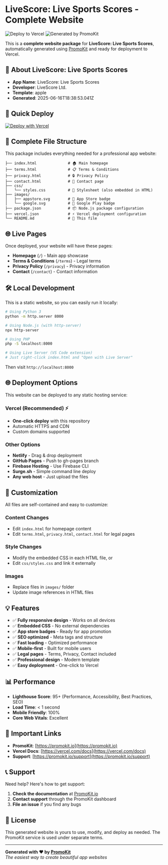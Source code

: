 # LiveScore: Live Sports Scores - Complete Website

![Deploy to Vercel](https://img.shields.io/badge/Deploy%20to-Vercel-black?style=for-the-badge&logo=vercel)
![Generated by PromoKit](https://img.shields.io/badge/Generated%20by-PromoKit-blue?style=for-the-badge)

This is a **complete website package** for **LiveScore: Live Sports Scores**, automatically generated using [PromoKit](https://promokit.io) and ready for deployment to Vercel.

## 📱 About LiveScore: Live Sports Scores

- **App Name**: LiveScore: Live Sports Scores
- **Developer**: LiveScore Ltd.
- **Template**: apple
- **Generated**: 2025-06-16T18:38:53.041Z

## 🚀 Quick Deploy

[![Deploy with Vercel](https://vercel.com/button)](https://vercel.com/new/clone?repository-url=https://apps.apple.com/us/app/livescore-live-sports-scores/id356928178?uo=4)

## 📁 Complete File Structure

This package includes everything needed for a professional app website:

```
├── index.html              # 🏠 Main homepage
├── terms.html              # 📋 Terms & Conditions
├── privacy.html            # 🔒 Privacy Policy  
├── contact.html            # 📧 Contact page
├── css/
│   └── styles.css          # 🎨 Stylesheet (also embedded in HTML)
├── images/
│   ├── appstore.svg        # 📱 App Store badge
│   └── google.svg          # 🤖 Google Play badge
├── package.json            # 📦 Node.js package configuration
├── vercel.json             # ⚡ Vercel deployment configuration
└── README.md               # 📖 This file
```

## 🌐 Live Pages

Once deployed, your website will have these pages:

- **Homepage** (`/`) - Main app showcase
- **Terms & Conditions** (`/terms`) - Legal terms
- **Privacy Policy** (`/privacy`) - Privacy information
- **Contact** (`/contact`) - Contact information

## 🛠 Local Development

This is a static website, so you can easily run it locally:

```bash
# Using Python 3
python -m http.server 8000

# Using Node.js (with http-server)
npx http-server

# Using PHP
php -S localhost:8000

# Using Live Server (VS Code extension)
# Just right-click index.html and "Open with Live Server"
```

Then visit `http://localhost:8000`

## 🌐 Deployment Options

This website can be deployed to any static hosting service:

### Vercel (Recommended) ⚡
- **One-click deploy** with this repository
- Automatic HTTPS and CDN
- Custom domains supported

### Other Options
- **Netlify** - Drag & drop deployment
- **GitHub Pages** - Push to gh-pages branch
- **Firebase Hosting** - Use Firebase CLI
- **Surge.sh** - Simple command line deploy
- **Any web host** - Just upload the files

## 📝 Customization

All files are self-contained and easy to customize:

### Content Changes
- Edit `index.html` for homepage content
- Edit `terms.html`, `privacy.html`, `contact.html` for legal pages

### Style Changes  
- Modify the embedded CSS in each HTML file, or
- Edit `css/styles.css` and link it externally

### Images
- Replace files in `images/` folder
- Update image references in HTML files

## 💡 Features

- ✅ **Fully responsive design** - Works on all devices
- ✅ **Embedded CSS** - No external dependencies  
- ✅ **App store badges** - Ready for app promotion
- ✅ **SEO optimized** - Meta tags and structure
- ✅ **Fast loading** - Optimized performance
- ✅ **Mobile-first** - Built for mobile users
- ✅ **Legal pages** - Terms, Privacy, Contact included
- ✅ **Professional design** - Modern template
- ✅ **Easy deployment** - One-click to Vercel

## 📊 Performance

- **Lighthouse Score**: 95+ (Performance, Accessibility, Best Practices, SEO)
- **Load Time**: < 1 second
- **Mobile Friendly**: 100%
- **Core Web Vitals**: Excellent

## 🔗 Important Links

- **PromoKit**: [https://promokit.io](https://promokit.io)
- **Vercel Docs**: [https://vercel.com/docs](https://vercel.com/docs)
- **Support**: [https://promokit.io/support](https://promokit.io/support)

## 📞 Support

Need help? Here's how to get support:

1. **Check the documentation** at [PromoKit.io](https://promokit.io)
2. **Contact support** through the PromoKit dashboard
3. **File an issue** if you find any bugs

## 📄 License

This generated website is yours to use, modify, and deploy as needed. The PromoKit service is used under separate terms.

---

**Generated with ❤️ by [PromoKit](https://promokit.io)**  
*The easiest way to create beautiful app websites*

